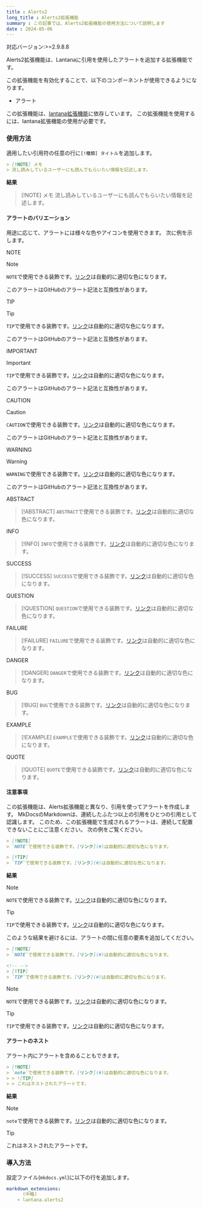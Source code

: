 ```yaml
---
title : Alerts2
long_title : Alerts2拡張機能
summary : この記事では、Alerts2拡張機能の使用方法について説明します
date : 2024-05-06
---
```


<span class="badge bg-primary">対応バージョン:>=2.9.8.8</span>

Alerts2拡張機能は、Lantanaに引用を使用したアラートを追加する拡張機能です。

この拡張機能を有効化することで、以下のコンポーネントが使用できるようになります。

- アラート

この拡張機能は、[lantana拡張機能](./lantana.md)に依存しています。
この拡張機能を使用するには、lantana拡張機能の使用が必要です。

### 使用方法
適用したい引用符の任意の行に`[!種類] タイトル`を追加します。

```markdown title="Markdown"
> [!NOTE] メモ
> 流し読みしているユーザーにも読んでもらいたい情報を記述します。
```

**結果**

> [!NOTE] メモ
> 流し読みしているユーザーにも読んでもらいたい情報を記述します。

#### アラートのバリエーション
用途に応じて、アラートには様々な色やアイコンを使用できます。
次に例を示します。

NOTE
> [!NOTE]
> `NOTE`で使用できる装飾です。[リンク](#)は自動的に適切な色になります。
> 
> このアラートはGitHubのアラート記法と互換性があります。

TIP
> [!TIP]
> `TIP`で使用できる装飾です。[リンク](#)は自動的に適切な色になります。
> 
> このアラートはGitHubのアラート記法と互換性があります。

IMPORTANT
> [!IMPORTANT]
> `TIP`で使用できる装飾です。[リンク](#)は自動的に適切な色になります。
> 
> このアラートはGitHubのアラート記法と互換性があります。

CAUTION
> [!CAUTION]
> `CAUTION`で使用できる装飾です。[リンク](#)は自動的に適切な色になります。
> 
> このアラートはGitHubのアラート記法と互換性があります。

WARNING
> [!WARNING]
> `WARNING`で使用できる装飾です。[リンク](#)は自動的に適切な色になります。
> 
> このアラートはGitHubのアラート記法と互換性があります。

ABSTRACT
> [!ABSTRACT]
> `ABSTRACT`で使用できる装飾です。[リンク](#)は自動的に適切な色になります。

INFO
> [!INFO]
> `INFO`で使用できる装飾です。[リンク](#)は自動的に適切な色になります。

SUCCESS
> [!SUCCESS]
> `SUCCESS`で使用できる装飾です。[リンク](#)は自動的に適切な色になります。

QUESTION
> [!QUESTION]
> `QUESTION`で使用できる装飾です。[リンク](#)は自動的に適切な色になります。

FAILURE
> [!FAILURE]
> `FAILURE`で使用できる装飾です。[リンク](#)は自動的に適切な色になります。

DANGER
> [!DANGER]
> `DANGER`で使用できる装飾です。[リンク](#)は自動的に適切な色になります。

BUG
> [!BUG]
> `BUG`で使用できる装飾です。[リンク](#)は自動的に適切な色になります。

EXAMPLE
> [!EXAMPLE]
> `EXAMPLE`で使用できる装飾です。[リンク](#)は自動的に適切な色になります。

QUOTE
> [!QUOTE]
> `QUOTE`で使用できる装飾です。[リンク](#)は自動的に適切な色になります。

#### 注意事項

この拡張機能は、Alerts拡張機能と異なり、引用を使ってアラートを作成します。
MkDocsのMarkdownは、連続したふたつ以上の引用をひとつの引用として認識します。
このため、この拡張機能で生成されるアラートは、連続して配置できないことにご注意ください。
次の例をご覧ください。

```md title="Markdown"
> [!NOTE]
> `NOTE`で使用できる装飾です。[リンク](#)は自動的に適切な色になります。

> [!TIP]
> `TIP`で使用できる装飾です。[リンク](#)は自動的に適切な色になります。
```

**結果**

> [!NOTE]
> `NOTE`で使用できる装飾です。[リンク](#)は自動的に適切な色になります。

> [!TIP]
> `TIP`で使用できる装飾です。[リンク](#)は自動的に適切な色になります。

このような結果を避けるには、アラートの間に任意の要素を追加してください。

```md title="Markdown"
> [!NOTE]
> `NOTE`で使用できる装飾です。[リンク](#)は自動的に適切な色になります。

<!-- -->
> [!TIP]
> `TIP`で使用できる装飾です。[リンク](#)は自動的に適切な色になります。
```

> [!NOTE]
> `NOTE`で使用できる装飾です。[リンク](#)は自動的に適切な色になります。

<!-- -->
> [!TIP]
> `TIP`で使用できる装飾です。[リンク](#)は自動的に適切な色になります。

#### アラートのネスト
アラート内にアラートを含めることもできます。

```md title="Markdown"
> [!NOTE]
> `note`で使用できる装飾です。[リンク](#)は自動的に適切な色になります。
> > ![TIP]
> > これはネストされたアラートです。
```

**結果**

> [!NOTE]
> `note`で使用できる装飾です。[リンク](#)は自動的に適切な色になります。
> > [!TIP]
> > これはネストされたアラートです。

### 導入方法
設定ファイル(`mkdocs.yml`)に以下の行を追加します。

```yml title="mkdocs.yml"
markdown_extensions:
      (中略)
    - lantana.alerts2
```
